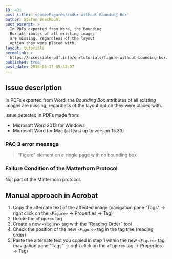 ```yaml
---
ID: 421
post_title: '<code>Figure</code> without Bounding Box'
author: Stefan Brechbühl
post_excerpt: >
  In PDFs exported from Word, the Bounding
  Box attributes of all existing images
  are missing, regardless of the layout
  option they were placed with.
layout: tutorials
permalink: >
  https://accessible-pdf.info/en/tutorials/figure-without-bounding-box/
published: true
post_date: 2018-05-17 05:33:07
---
```

## Issue description

In PDFs exported from Word, the *Bounding Box* attributes of all existing images are missing, regardless of the layout option they were placed with.

Issue detected in PDFs made from:

- Microsoft Word 2013 for Windows
- Microsoft Word for Mac (at least up to version 15.33)

### PAC 3 error message

> “Figure” element on a single page with no bounding box

### Failure Condition of the Matterhorn Protocol

Not part of the Matterhorn protocol.

## Manual approach in Acrobat

1. Copy the alternate text of the affected image (navigation pane “Tags” → right click on the `<Figure>` → Properties → Tag)
2. Delete the `<Figure>` tag
3. Create a new `<Figure>` tag with the “Reading Order” tool
4. Check the position of the new `<Figure>` tag in the tag tree (reading order)
5. Paste the alternate text you copied in step 1 within the new `<Figure>` tag (navigation pane “Tags” → right click on the `<Figure>` tag → Properties → Tag)